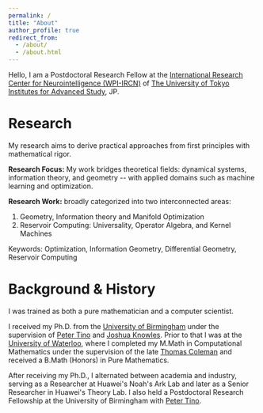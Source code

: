 ```yaml
---
permalink: /
title: "About"
author_profile: true
redirect_from: 
  - /about/
  - /about.html
---
```

Hello, I am a Postdoctoral Research Fellow at the [International Research Center for Neurointelligence (WPI-IRCN)](https://ircn.jp/en/) of [The University of Tokyo Institutes for Advanced Study](https://www.u-tokyo.ac.jp/en/academics/todias.html), JP.

Research
======

My research aims to derive practical approaches from first principles with
mathematical rigor.

<b>Research Focus:</b> My work bridges theoretical fields: dynamical systems, information theory, and geometry -- with applied domains such as machine learning and optimization.

<b>Research Work:</b> broadly categorized into two interconnected areas:
<ol>
<li> Geometry, Information theory and Manifold Optimization </li>
<li> Reservoir Computing: Universality, Operator Algebra, and Kernel Machines </li>
</ol>
<!-- My research focuses on bridging the theoretical and applied aspects of optimization methods,
dynamical systems, information theory and geometry. -->

Keywords: Optimization, Information Geometry, Differential Geometry, Reservoir Computing

Background & History
======
I was trained as both a pure mathematician and a computer scientist.

I received my Ph.D. from the [University of Birmingham](http://www.birmingham.ac.uk) under the supervision of [Peter Tino](https://www.cs.bham.ac.uk/~pxt/) and [Joshua Knowles](https://www.cs.bham.ac.uk/~jdk/). Prior to that I was at the [University of Waterloo](https://uwaterloo.ca), where I completed my M.Math in Computational Mathematics under the supervision of the late [Thomas Coleman](https://en.wikipedia.org/wiki/Thomas_F._Coleman) and received a B.Math (Honors) in Pure Mathematics. 

After receiving my Ph.D., I alternated between academia and industry, serving as a Researcher at Huawei's Noah's Ark Lab and later as a Senior Researcher in Huawei's Theory Lab. I also held a Postdoctoral Research Fellowship at the University of Birmingham with [Peter Tino](https://www.cs.bham.ac.uk/~pxt/).